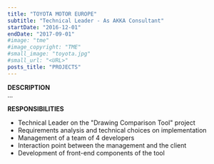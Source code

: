 ```yaml
---
title: "TOYOTA MOTOR EUROPE"
subtitle: "Technical Leader - As AKKA Consultant"
startDate: "2016-12-01"
endDate: "2017-09-01"
#image: "tme"
#image_copyright: "TME"
#small_image: "toyota.jpg"
#small_url: "<URL>"
posts_title: "PROJECTS"
---
```


<b>DESCRIPTION</b><br>
...<br>

<b>RESPONSIBILITIES</b><br>
- Technical Leader on the "Drawing Comparison Tool" project<br>
- Requirements analysis and technical choices on implementation<br>
- Management of a team of 4 developers<br>
- Interaction point between the management and the client<br>
- Development of front-end components of the tool<br>
